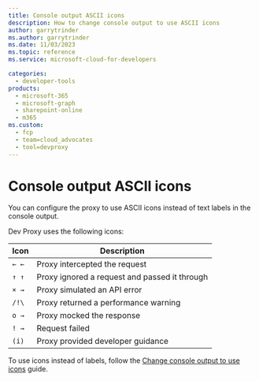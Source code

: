 ```yaml
---
title: Console output ASCII icons
description: How to change console output to use ASCII icons
author: garrytrinder
ms.author: garrytrinder
ms.date: 11/03/2023
ms.topic: reference
ms.service: microsoft-cloud-for-developers

categories:
  - developer-tools
products:
  - microsoft-365
  - microsoft-graph
  - sharepoint-online
  - m365
ms.custom:
  - fcp
  - team=cloud_advocates
  - tool=devproxy
---
```


# Console output ASCII icons

You can configure the proxy to use ASCII icons instead of text labels in the console output.

Dev Proxy uses the following icons:

| Icon | Description |
| ----- | ------------ |
|`← ←`| Proxy intercepted the request |
|`↑ ↑`| Proxy ignored a request and passed it through |
|`× →`| Proxy simulated an API error |
|`/!\`| Proxy returned a performance warning |
|`o →`| Proxy mocked the response |
|`! →`| Request failed |
|`(i)`| Proxy provided developer guidance |

To use icons instead of labels, follow the [Change console output to use icons](../how-to/Change-console-output-to-use-icons.md) guide.
